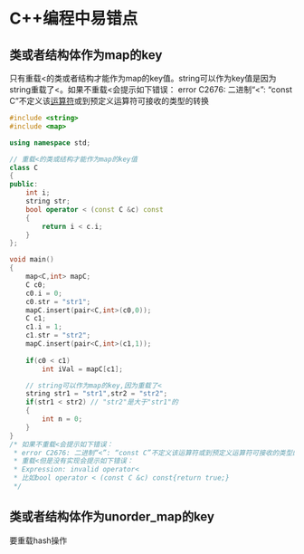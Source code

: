 # C++编程中易错点

## 类或者结构体作为map的key

只有重载<的类或者结构才能作为map的key值。string可以作为key值是因为string重载了<。如果不重载<会提示如下错误：
error C2676: 二进制“<”: “const C”不定义该[运算符](https://so.csdn.net/so/search?q=运算符&spm=1001.2101.3001.7020)或到预定义运算符可接收的类型的转换

```C++
#include <string>
#include <map>

using namespace std;

// 重载<的类或结构才能作为map的key值
class C
{
public:
    int i;
    string str;
    bool operator < (const C &c) const
    {
        return i < c.i;
    }
};

void main()
{
    map<C,int> mapC;
    C c0;
    c0.i = 0;
    c0.str = "str1";
    mapC.insert(pair<C,int>(c0,0));
    C c1;
    c1.i = 1;
    c1.str = "str2";
    mapC.insert(pair<C,int>(c1,1));
    
    if(c0 < c1)
        int iVal = mapC[c1];

    // string可以作为map的key,因为重载了<
    string str1 = "str1",str2 = "str2";
    if(str1 < str2) // "str2"是大于"str1"的
    {
        int n = 0;
    }
}
/* 如果不重载<会提示如下错误：
 * error C2676: 二进制“<”: “const C”不定义该运算符或到预定义运算符可接收的类型的转换
 * 重载<但是没有实现会提示如下错误：
 * Expression: invalid operator<
 * 比如bool operator < (const C &c) const{return true;}
 */
```

## 类或者结构体作为unorder_map的key

要重载hash操作
